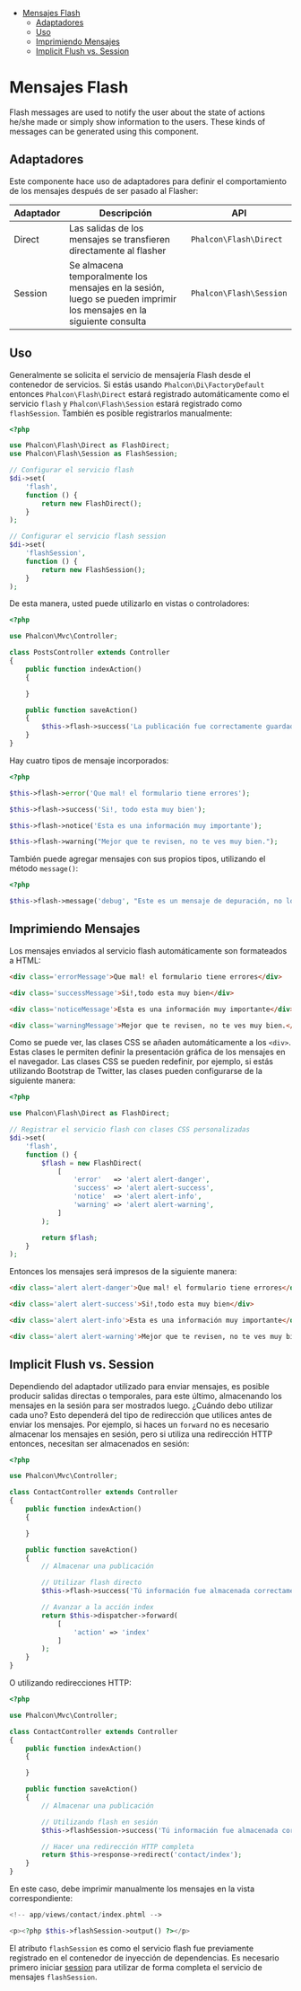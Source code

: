 <div class='article-menu'>
  <ul>
    <li>
      <a href="#overview">Mensajes Flash</a> 
      <ul>
        <li>
          <a href="#adapters">Adaptadores</a>
        </li>
        <li>
          <a href="#usage">Uso</a>
        </li>
        <li>
          <a href="#printing">Imprimiendo Mensajes</a>
        </li>
        <li>
          <a href="#implicit-flush-vs-session">Implicit Flush vs. Session</a>
        </li>
      </ul>
    </li>
  </ul>
</div>

<a name='overview'></a>

# Mensajes Flash

Flash messages are used to notify the user about the state of actions he/she made or simply show information to the users. These kinds of messages can be generated using this component.

<a name='adapters'></a>

## Adaptadores

Este componente hace uso de adaptadores para definir el comportamiento de los mensajes después de ser pasado al Flasher:

| Adaptador | Descripción                                                                                                         | API                       |
| --------- | ------------------------------------------------------------------------------------------------------------------- | ------------------------- |
| Direct    | Las salidas de los mensajes se transfieren directamente al flasher                                                  | `Phalcon\Flash\Direct`  |
| Session   | Se almacena temporalmente los mensajes en la sesión, luego se pueden imprimir los mensajes en la siguiente consulta | `Phalcon\Flash\Session` |

<a name='usage'></a>

## Uso

Generalmente se solicita el servicio de mensajería Flash desde el contenedor de servicios. Si estás usando `Phalcon\Di\FactoryDefault` entonces `Phalcon\Flash\Direct` estará registrado automáticamente como el servicio `flash` y `Phalcon\Flash\Session` estará registrado como `flashSession`. También es posible registrarlos manualmente:

```php
<?php

use Phalcon\Flash\Direct as FlashDirect;
use Phalcon\Flash\Session as FlashSession;

// Configurar el servicio flash
$di->set(
    'flash',
    function () {
        return new FlashDirect();
    }
);

// Configurar el servicio flash session
$di->set(
    'flashSession',
    function () {
        return new FlashSession();
    }
);
```

De esta manera, usted puede utilizarlo en vistas o controladores:

```php
<?php

use Phalcon\Mvc\Controller;

class PostsController extends Controller
{
    public function indexAction()
    {

    }

    public function saveAction()
    {
        $this->flash->success('La publicación fue correctamente guardada!');
    }
}
```

Hay cuatro tipos de mensaje incorporados:

```php
<?php

$this->flash->error('Que mal! el formulario tiene errores');

$this->flash->success('Si!, todo esta muy bien');

$this->flash->notice('Esta es una información muy importante');

$this->flash->warning("Mejor que te revisen, no te ves muy bien.");
```

También puede agregar mensajes con sus propios tipos, utilizando el método `message()`:

```php
<?php

$this->flash->message('debug', "Este es un mensaje de depuración, no lo digas");
```

<a name='printing'></a>

## Imprimiendo Mensajes

Los mensajes enviados al servicio flash automáticamente son formateados a HTML:

```html
<div class='errorMessage'>Que mal! el formulario tiene errores</div>

<div class='successMessage'>Si!,todo esta muy bien</div>

<div class='noticeMessage'>Esta es una información muy importante</div>

<div class='warningMessage'>Mejor que te revisen, no te ves muy bien.</div>
```

Como se puede ver, las clases CSS se añaden automáticamente a los `<div>`. Estas clases le permiten definir la presentación gráfica de los mensajes en el navegador. Las clases CSS se pueden redefinir, por ejemplo, si estás utilizando Bootstrap de Twitter, las clases pueden configurarse de la siguiente manera:

```php
<?php

use Phalcon\Flash\Direct as FlashDirect;

// Registrar el servicio flash con clases CSS personalizadas
$di->set(
    'flash',
    function () {
        $flash = new FlashDirect(
            [
                'error'   => 'alert alert-danger',
                'success' => 'alert alert-success',
                'notice'  => 'alert alert-info',
                'warning' => 'alert alert-warning',
            ]
        );

        return $flash;
    }
);
```

Entonces los mensajes será impresos de la siguiente manera:

```html
<div class='alert alert-danger'>Que mal! el formulario tiene errores</div>

<div class='alert alert-success'>Si!,todo esta muy bien</div>

<div class='alert alert-info'>Esta es una información muy importante</div>

<div class='alert alert-warning'>Mejor que te revisen, no te ves muy bien.</div>
```

<a name='implicit-flush-vs-session'></a>

## Implicit Flush vs. Session

Dependiendo del adaptador utilizado para enviar mensajes, es posible producir salidas directas o temporales, para este último, almacenando los mensajes en la sesión para ser mostrados luego. ¿Cuándo debo utilizar cada uno? Esto dependerá del tipo de redirección que utilices antes de enviar los mensajes. Por ejemplo, si haces un `forward` no es necesario almacenar los mensajes en sesión, pero si utiliza una redirección HTTP entonces, necesitan ser almacenados en sesión:

```php
<?php

use Phalcon\Mvc\Controller;

class ContactController extends Controller
{
    public function indexAction()
    {

    }

    public function saveAction()
    {
        // Almacenar una publicación

        // Utilizar flash directo
        $this->flash->success('Tú información fue almacenada correctamente!');

        // Avanzar a la acción index
        return $this->dispatcher->forward(
            [
                'action' => 'index'
            ]
        );
    }
}
```

O utilizando redirecciones HTTP:

```php
<?php

use Phalcon\Mvc\Controller;

class ContactController extends Controller
{
    public function indexAction()
    {

    }

    public function saveAction()
    {
        // Almacenar una publicación

        // Utilizando flash en sesión
        $this->flashSession->success('Tú información fue almacenada correctamente!');

        // Hacer una redirección HTTP completa
        return $this->response->redirect('contact/index');
    }
}
```

En este caso, debe imprimir manualmente los mensajes en la vista correspondiente:

```php
<!-- app/views/contact/index.phtml -->

<p><?php $this->flashSession->output() ?></p>
```

El atributo `flashSession` es como el servicio flash fue previamente registrado en el contenedor de inyección de dependencias. Es necesario primero iniciar [session](/[[language]]/[[version]]/session) para utilizar de forma completa el servicio de mensajes `flashSession`.